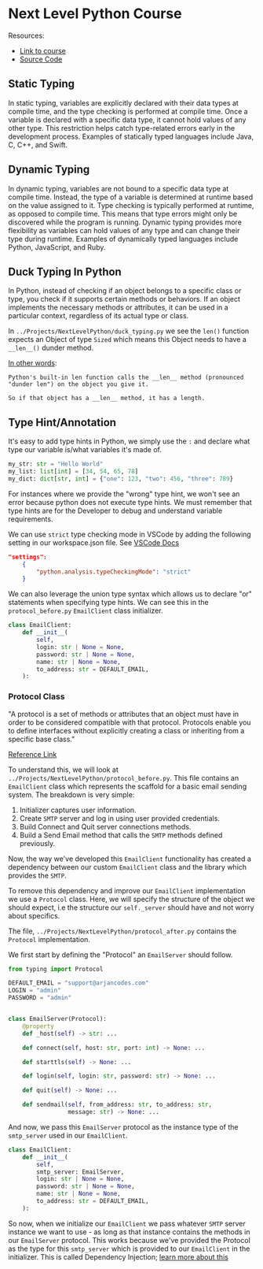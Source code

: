 # Next Level Python Course

Resources:

* [Link to course](https://academy.arjancodes.com/next-level-python)
* [Source Code](../Projects/NextLevelPython/)

## Static Typing

In static typing, variables are explicitly declared with their data types at compile time, and the type checking is performed at compile time.
Once a variable is declared with a specific data type, it cannot hold values of any other type. This restriction helps catch type-related errors early in the development process.
Examples of statically typed languages include Java, C, C++, and Swift.

## Dynamic Typing

In dynamic typing, variables are not bound to a specific data type at compile time. Instead, the type of a variable is determined at runtime based on the value assigned to it.
Type checking is typically performed at runtime, as opposed to compile time. This means that type errors might only be discovered while the program is running.
Dynamic typing provides more flexibility as variables can hold values of any type and can change their type during runtime.
Examples of dynamically typed languages include Python, JavaScript, and Ruby.

## Duck Typing In Python

In Python, instead of checking if an object belongs to a specific class or type, you check if it supports certain methods or behaviors. If an object implements the necessary methods or attributes, it can be used in a particular context, regardless of its actual type or class.

In `../Projects/NextLevelPython/duck_typing.py` we see the `len()` function expects an Object of type `Sized` which means this Object needs to have a `__len__()` dunder method.

[In other words](https://www.pythonmorsels.com/making-the-len-function-work-on-your-python-objects/):

```text
Python's built-in len function calls the __len__ method (pronounced "dunder len") on the object you give it.

So if that object has a __len__ method, it has a length.
```

## Type Hint/Annotation

It's easy to add type hints in Python, we simply use the `:` and declare what type our variable is/what variables it's made of.

```python
my_str: str = "Hello World"
my_list: list[int] = [34, 54, 65, 78]
my_dict: dict[str, int] = {"one": 123, "two": 456, "three": 789}
```

For instances where we provide the "wrong" type hint, we won't see an error because python does not execute type hints. We must remember that type hints are for the Developer to debug and understand variable requirements.

We can use `strict` type checking mode in VSCode by adding the following setting in our workspace.json file. See [VSCode Docs](https://code.visualstudio.com/docs/python/settings-reference#_python-language-server-settings)

```json
"settings":
    {
        "python.analysis.typeCheckingMode": "strict"
    }
```

We can also leverage the union type syntax which allows us to declare "or" statements when specifying type hints. We can see this in the `protocol_before.py` `EmailClient` class initializer.

```python
class EmailClient:
    def __init__(
        self,
        login: str | None = None,
        password: str | None = None,
        name: str | None = None,
        to_address: str = DEFAULT_EMAIL,
    ):
```

### Protocol Class

"A protocol is a set of methods or attributes that an object must have in order to be considered compatible with that protocol. Protocols enable you to define interfaces without explicitly creating a class or inheriting from a specific base class."

[Reference Link](https://dev.to/shameerchagani/what-is-a-protocol-in-python-3fl1)

To understand this, we will look at `../Projects/NextLevelPython/protocol_before.py`. This file contains an `EmailClient` class which represents the scaffold for a basic email sending system. The breakdown is very simple:

1. Initializer captures user information.
2. Create `SMTP` server and log in using user provided credentials.
3. Build Connect and Quit server connections methods.
4. Build a Send Email method that calls the `SMTP` methods defined previously.

Now, the way we've developed this `EmailClient` functionality has created a dependency between our custom `EmailClient` class and the library which provides the `SMTP`.

To remove this dependency and improve our `EmailClient` implementation we use a `Protocol` class. Here, we will specify the structure of the object we should expect, i.e the structure our `self._server` should have and not worry about specifics.

The file, `../Projects/NextLevelPython/protocol_after.py` contains the `Protocol` implementation.

We first start by defining the "Protocol" an `EmailServer` should follow.

```python
from typing import Protocol

DEFAULT_EMAIL = "support@arjancodes.com"
LOGIN = "admin"
PASSWORD = "admin"


class EmailServer(Protocol):
    @property
    def _host(self) -> str: ...

    def connect(self, host: str, port: int) -> None: ...

    def starttls(self) -> None: ...

    def login(self, login: str, password: str) -> None: ...

    def quit(self) -> None: ...

    def sendmail(self, from_address: str, to_address: str,
                 message: str) -> None: ...

```

And now, we pass this `EmailServer` protocol as the instance type of the `smtp_server` used in our `EmailClient`.

```python
class EmailClient:
    def __init__(
        self,
        smtp_server: EmailServer,
        login: str | None = None,
        password: str | None = None,
        name: str | None = None,
        to_address: str = DEFAULT_EMAIL,
    ):
```

So now, when we initialize our `EmailClient` we pass whatever `SMTP` server instance we want to use - as long as that instance contains the methods in our `EmailServer` protocol. This works because we've provided the Protocol as the type for this `smtp_server` which is provided to our `EmailClient` in the initializer. This is called Dependency Injection; [learn more about this](https://www.youtube.com/watch?v=fhwhQjY2GCY&ab_channel=ArjanCodes)
